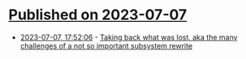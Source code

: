 # [Published on 2023-07-07](index.md)

* [2023-07-07, 17:52:06](https://lobste.rs/s/g01nef/taking_back_what_was_lost_aka_many) - [Taking back what was lost, aka the many challenges of a not so important subsystem rewrite](https://en.trycht.cz/2023/06/06/taking-back-what-was-lost-aka-the-many-challenges-of-a-not-so-important-subsystem-rewrite/)
